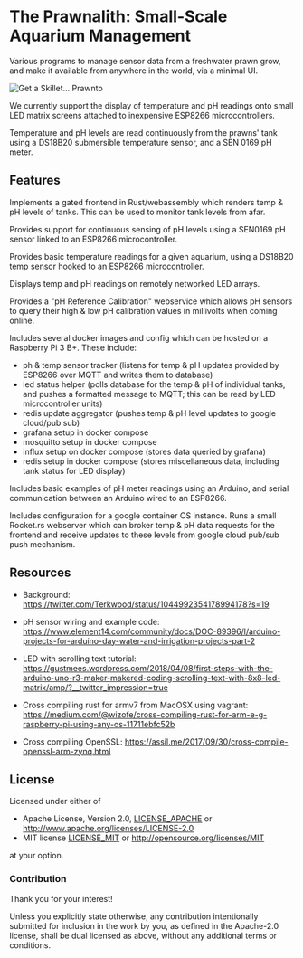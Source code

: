 # The Prawnalith: Small-Scale Aquarium Management

Various programs to manage sensor data from a freshwater prawn grow, and make it available from anywhere in the world, via a minimal UI.

![Get a Skillet... Prawnto](https://gist.githubusercontent.com/Terkwood/c37c50d41bcc84b409eeaa555f788ed0/raw/ec42ccbdee0c3f518400253b5e1270f5488f4f1c/prawnto.gif)

We currently support the display of temperature and pH readings onto small LED matrix screens attached to inexpensive ESP8266 microcontrollers.

Temperature and pH levels are read continuously from the prawns' tank using a DS18B20 submersible temperature sensor, and a SEN 0169 pH meter.

## Features

Implements a gated frontend in Rust/webassembly which renders temp & pH levels of tanks.  This can be used to monitor tank levels from afar. 

Provides support for continuous sensing of pH levels using a SEN0169 pH sensor linked to an ESP8266 microcontroller.

Provides basic temperature readings for a given aquarium, using a DS18B20 temp sensor hooked to an ESP8266 microcontroller. 

Displays temp and pH readings on remotely networked LED arrays.

Provides a "pH Reference Calibration" webservice which allows pH sensors to query their high & low pH calibration values in millivolts when coming online.

Includes several docker images and config which can be hosted on a Raspberry Pi 3 B+. These include:

- ph & temp sensor tracker (listens for temp & pH updates provided by ESP8266 over MQTT and writes them to database)
- led status helper (polls database for the temp & pH of individual tanks, and pushes a formatted message to MQTT; this can be read by LED microcontroller units)
- redis update aggregator (pushes temp & pH level updates to google cloud/pub sub)
- grafana setup in docker compose
- mosquitto setup in docker compose
- influx setup on docker compose (stores data queried by grafana)
- redis setup in docker compose (stores miscellaneous data, including tank status for LED display)

Includes basic examples of pH meter readings using an Arduino, and serial communication between an Arduino wired to an ESP8266.

Includes configuration for a google container OS instance.  Runs a small Rocket.rs webserver which can broker temp & pH data requests for the frontend and receive updates to these levels from google cloud pub/sub push mechanism.

## Resources 

- Background: https://twitter.com/Terkwood/status/1044992354178994178?s=19
- pH sensor wiring and example code: https://www.element14.com/community/docs/DOC-89396/l/arduino-projects-for-arduino-day-water-and-irrigation-projects-part-2

- LED with scrolling text tutorial: https://gustmees.wordpress.com/2018/04/08/first-steps-with-the-arduino-uno-r3-maker-makered-coding-scrolling-text-with-8x8-led-matrix/amp/?__twitter_impression=true
- Cross compiling rust for armv7 from MacOSX using vagrant: https://medium.com/@wizofe/cross-compiling-rust-for-arm-e-g-raspberry-pi-using-any-os-11711ebfc52b
- Cross compiling OpenSSL: https://assil.me/2017/09/30/cross-compile-openssl-arm-zynq.html


## License

Licensed under either of

 * Apache License, Version 2.0, [LICENSE_APACHE](LICENSE_APACHE) or http://www.apache.org/licenses/LICENSE-2.0
 * MIT license [LICENSE_MIT](LICENSE_MIT) or http://opensource.org/licenses/MIT

at your option.

### Contribution

Thank you for your interest!

Unless you explicitly state otherwise, any contribution intentionally submitted
for inclusion in the work by you, as defined in the Apache-2.0 license, shall be dual licensed as above, without any additional terms or conditions.
